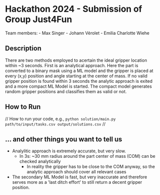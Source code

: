 # Hackathon 2024 - Submission of Group Just4Fun

Team members:
    - Max Singer
    - Johann Vérolet
    - Emilia Charlotte Wiehe

## Description
There are two methods employed to acertain the ideal gripper location within ~3 seconds.
First is an analytical approach. Here the part is converted to a binary mask using a ML
model and the gripper is placed at every (x,y) position and angle starting at the center
of mass. If no valid gripper position is found within 3 seconds the analytic approach
is exited and a more compact ML Model is started. The compact model generates random
gripper positions and classifies them as valid or not.

## How to Run
// How to run your code, e.g., `python solution/main.py path/to/input/tasks.csv output/solutions.csv` //

## ... and other things you want to tell us
- Analylitic approach is extremely accurate, but very slow.
    - In 3s: ~30 mm radius around the part center of mass (COM) can be checked analytically
        - In reality the gripper has to be close to the COM anyway, so the analytic approach
        should cover all relevant cases
- The secondary ML Model is fast, but very inaccurate and therefore serves more as a 'last
ditch effort' to still return a decent gripper position.